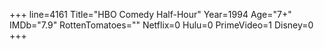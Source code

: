 +++
line=4161
Title="HBO Comedy Half-Hour"
Year=1994
Age="7+"
IMDb="7.9"
RottenTomatoes=""
Netflix=0
Hulu=0
PrimeVideo=1
Disney=0
+++

